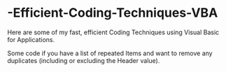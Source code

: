 # -Efficient-Coding-Techniques-VBA
Here are some of my fast, efficient Coding Techniques using Visual Basic for Applications.

Some code if you have a list of repeated Items and want to remove any duplicates (including or excluding the Header value).
